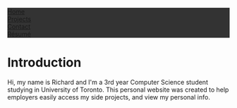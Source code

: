 <html>
<head>
<style>
ul {
  list-style-type: none;
  margin: 0;
  padding: 0;
  overflow: auto;
  background-color: #333;
}

li {
  float: left;
}

li a {
  display: block;
  color: white;
  text-align: center;
  padding: 14px 16px;
  text-decoration: none;
}

li a:hover {
  background-color: #111;
}
</style>
</head>
<body>

<ul>
  <li><a class="active" href="#home">Home</a></li>
  <li><a href="#projects">Projects</a></li>
  <li><a href="#contact">Contact</a></li>
  <li><a href="#resume">Résumé</a></li>
</ul>
 <h1>Introduction</h1>
 <p>Hi, my name is Richard and I'm a 3rd year Computer Science student studying in University of Toronto. This personal website was created to help employers easily access my side projects, and view my personal info.</p>
</body>
</html>
